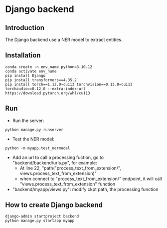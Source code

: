# Django backend
## Introduction
The Django backend use a NER model to extract entities.

## Installation
```
conda create -n env_name python=3.10.12
conda activate env_name
pip install Django
pip install transformers==4.35.2
pip install torch==1.12.0+cu113 torchvision==0.13.0+cu113 torchaudio==0.12.0 --extra-index-url https://download.pytorch.org/whl/cu113
```

## Run
- Run the server:
```
python manage.py runserver
```
- Test the NER model:
```
python -m myapp.test_nermodel
```
- Add an url to call a processing fuction, go to "backend/backend/urls.py", for example:
    - At line 22, "path("process_text_from_extension/", views.process_text_from_extension)"
    - when connect to "process_text_from_extension/" endpoint, it will call "views.process_text_from_extension" function
- "backend/myapp/views.py": modify ckpt path, the processing function

## How to create Django backend
```
django-admin startproject backend
python manage.py startapp myapp
```